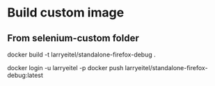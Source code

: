 # Build custom image

## From selenium-custom folder
docker build -t larryeitel/standalone-firefox-debug .

docker login -u larryeitel -p
docker push larryeitel/standalone-firefox-debug:latest
